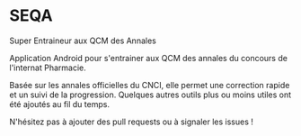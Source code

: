 # SEQA
Super Entraineur aux QCM des Annales

Application Android pour s'entrainer aux QCM des annales du concours de l'internat Pharmacie.

Basée sur les annales officielles du CNCI, elle permet une correction rapide et un suivi de la progression.
Quelques autres outils plus ou moins utiles ont été ajoutés au fil du temps.

N'hésitez pas à ajouter des pull requests ou à signaler les issues !
